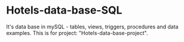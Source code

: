 # Hotels-data-base-SQL
It's data base in mySQL - tables, views, triggers, procedures and data examples.
This is for project: "Hotels-data-base-project".
